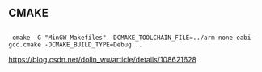 ## CMAKE


##
```
 cmake -G "MinGW Makefiles" -DCMAKE_TOOLCHAIN_FILE=../arm-none-eabi-gcc.cmake -DCMAKE_BUILD_TYPE=Debug ..
```

https://blog.csdn.net/dolin_wu/article/details/108621628


